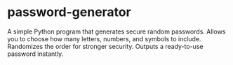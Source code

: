 # password-generator
A simple Python program that generates secure random passwords.  Allows you to choose how many letters, numbers, and symbols to include.  Randomizes the order for stronger security.  Outputs a ready-to-use password instantly.
